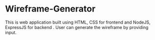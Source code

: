# Wireframe-Generator
This is web application built using HTML, CSS for frontend and NodeJS, ExpressJS for backend . User can generate the wireframe by providing input.
